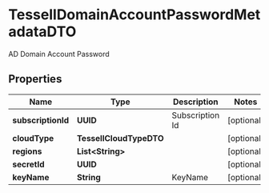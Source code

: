 

# TessellDomainAccountPasswordMetadataDTO

AD Domain Account Password

## Properties

Name | Type | Description | Notes
------------ | ------------- | ------------- | -------------
**subscriptionId** | **UUID** | Subscription Id |  [optional]
**cloudType** | **TessellCloudTypeDTO** |  |  [optional]
**regions** | **List&lt;String&gt;** |  |  [optional]
**secretId** | **UUID** |  |  [optional]
**keyName** | **String** | KeyName |  [optional]



